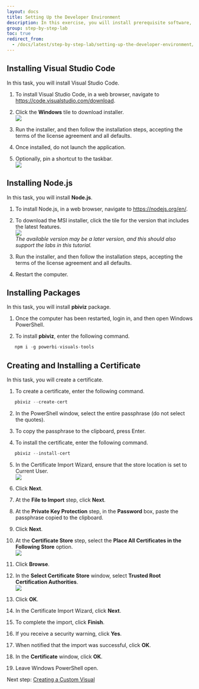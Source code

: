 ```yaml
---
layout: docs
title: Setting Up the Developer Environment
description: In this exercise, you will install prerequisite software, and install a certificate to enable developing a custom visual.
group: step-by-step-lab
toc: true
redirect_from:
  - /docs/latest/step-by-step-lab/setting-up-the-developer-environment/
---
```


## Installing Visual Studio Code
In this task, you will install Visual Studio Code.

1. To install Visual Studio Code, in a web browser, navigate to
https://code.visualstudio.com/download.

2. Click the **Windows** tile to download installer.  
![](../images/download-windows.png)

3. Run the installer, and then follow the installation steps, accepting the terms of the license agreement and all defaults.

4. Once installed, do not launch the application.

5. Optionally, pin a shortcut to the taskbar.  
![](../images/vs-code-icon.png)

## Installing Node.js

In this task, you will install **Node.js**.
1. To install Node.js, in a web browser, navigate to https://nodejs.org/en/.

2. To download the MSI installer, click the tile for the version that includes the latest features.  
![](../images/node-latest.png)  
*The available version may be a later version, and this should also support the labs in this tutorial.*

3. Run the installer, and then follow the installation steps, accepting the terms of the license agreement and all defaults.

4. Restart the computer.

## Installing Packages
In this task, you will install **pbiviz** package.
1. Once the computer has been restarted, login in, and then open Windows PowerShell.

2. To install **pbiviz**, enter the following command.

```typescript
   npm i -g powerbi-visuals-tools
```

## Creating and Installing a Certificate
In this task, you will create a certificate.
1. To create a certificate, enter the following command.
```typescript
   pbiviz --create-cert
```
2. In the PowerShell window, select the entire passphrase (do not select the quotes).

3. To copy the passphrase to the clipboard, press Enter.

4. To install the certificate, enter the following command.
```typescript
   pbiviz --install-cert
```
5. In the Certificate Import Wizard, ensure that the store location is set to Current User.  
![](../images/current-user.png)

6. Click **Next**.

7. At the **File to Import** step, click **Next**.

8. At the **Private Key Protection** step, in the **Password** box, paste the passphrase copied to the
clipboard.

9. Click **Next**.

10. At the **Certificate Store** step, select the **Place All Certificates in the Following Store** option.  
![](../images/place-all-certificates.png)

11. Click **Browse**.

12. In the **Select Certificate Store** window, select **Trusted Root Certification Authorities**.  
![](../images/trusted-root-certification.png)

13. Click **OK**.

14. In the Certificate Import Wizard, click **Next**.

15. To complete the import, click **Finish**.

16. If you receive a security warning, click **Yes**.

17. When notified that the import was successful, click **OK**.

18. In the **Certificate** window, click **OK**.

19. Leave Windows PowerShell open.


Next step: [Creating a Custom Visual](../creating-a-custom-visual/)
